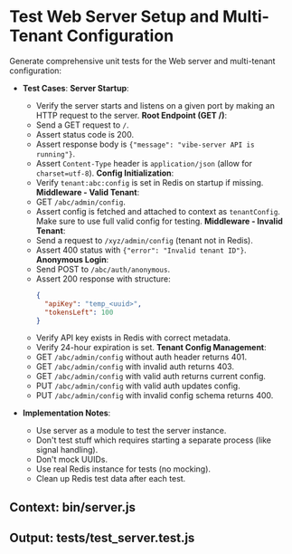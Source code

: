 # Test Web Server Setup and Multi-Tenant Configuration

Generate comprehensive unit tests for the Web server and multi-tenant configuration:

- **Test Cases**:
  **Server Startup**:
     - Verify the server starts and listens on a given port by making an HTTP request to the server.
  **Root Endpoint (GET /)**:
     - Send a GET request to `/`.
     - Assert status code is 200.
     - Assert response body is `{"message": "vibe-server API is running"}`.
     - Assert `Content-Type` header is `application/json` (allow for `charset=utf-8`).
  **Config Initialization**:
     - Verify `tenant:abc:config` is set in Redis on startup if missing. 
  **Middleware - Valid Tenant**:
     - GET `/abc/admin/config`.
     - Assert config is fetched and attached to context as `tenantConfig`. Make sure to use full valid config for testing.
  **Middleware - Invalid Tenant**:
     - Send a request to `/xyz/admin/config` (tenant not in Redis).
     - Assert 400 status with `{"error": "Invalid tenant ID"}`.
  **Anonymous Login**:
     - Send POST to `/abc/auth/anonymous`.
     - Assert 200 response with structure:
       ```json
       {
         "apiKey": "temp_<uuid>",
         "tokensLeft": 100
       }
       ```
     - Verify API key exists in Redis with correct metadata.
     - Verify 24-hour expiration is set.
  **Tenant Config Management**:
     - GET `/abc/admin/config` without auth header returns 401.
     - GET `/abc/admin/config` with invalid auth returns 403.
     - GET `/abc/admin/config` with valid auth returns current config.
     - PUT `/abc/admin/config` with valid auth updates config.
     - PUT `/abc/admin/config` with invalid config schema returns 400.

- **Implementation Notes**:
  - Use server as a module to test the server instance.
  - Don't test stuff which requires starting a separate process (like signal handling).
  - Don't mock UUIDs.
  - Use real Redis instance for tests (no mocking).
  - Clean up Redis test data after each test.

## Context: bin/server.js
## Output: tests/test_server.test.js